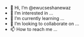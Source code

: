 - 👋 Hi, I’m @ewucseshanewaz
- 👀 I’m interested in ...
- 🌱 I’m currently learning ...
- 💞️ I’m looking to collaborate on ...
- 📫 How to reach me ...

<!---
ewucseshanewaz/ewucseshanewaz is a ✨ special ✨ repository because its `README.md` (this file) appears on your GitHub profile.
You can click the Preview link to take a look at your changes.
--->
